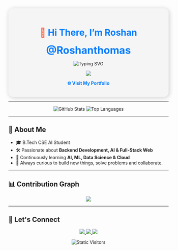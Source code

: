 <!-- Profile Header -->

<div align="center" style="padding: 20px; background-color: #f5f5f5; border-radius: 15px; box-shadow: 2px 2px 15px rgba(0,0,0,0.2);">

<h1 style="color: #FF5733;">👋 <span style="color:#007BFF;">Hi There, I’m <b>Roshan</b></span></h1>

<p>
  <font size="6" color="#007BFF"><b>@Roshanthomas</b></font>
</p>

<!-- Typing Animation -->
<p align="center">
  <img src="https://readme-typing-svg.demolab.com?font=Fira+Code&size=30&pause=1000&center=true&vCenter=true&width=450&lines=ROSHAN;Backend+Developer;AI+Learner;Web+Dev+Explorer" alt="Typing SVG" />
</p>

<!-- Skill Icons -->
<p>
  <a href="https://skillicons.dev">
    <img src="https://skillicons.dev/icons?i=python,html,css,js,figma,c,mysql,git,github,vscode" />
  </a>
</p>

<!-- Profile Website -->
<p>
  <a href="https://your-portfolio-link.com"
     style="color: #007BFF; text-decoration: none; font-weight: bold;"
     onmouseover="this.style.color='#FF5733'" 
     onmouseout="this.style.color='#007BFF'">
    🌐 Visit My Portfolio
  </a>
</p>

</div>

---

<!-- GitHub Stats -->
<div align="center">
  <img src="https://github-readme-stats.vercel.app/api?username=roshanthm&show_icons=true&theme=codeSTACKr&hide_border=true" alt="GitHub Stats" />
  

 
  <img src="https://github-readme-stats.vercel.app/api/top-langs/?username=roshanthm&layout=compact&langs_count=5&theme=codeSTACKr&hide_border=true" alt="Top Languages" />
</div>


---

<!-- About Me Section -->
## 📌 About Me

- 🎓 B.Tech CSE AI Student  
- 🛠️ Passionate about **Backend Development, AI & Full-Stack Web**  
- 🌱 Continuously learning **AI, ML, Data Science & Cloud**  
- 🎯 Always curious to build new things, solve problems and collaborate.

---

<!-- Snake Animation -->


<!-- Contribution Graph -->
## 📊 Contribution Graph

<p align="center">
  <img src="https://github-readme-activity-graph.vercel.app/graph?username=roshanthm&theme=react-dark&area=true&hide_border=true"/>
</p>


---

<!-- Connect Section -->
## 🔗 Let's Connect

<p align="center">
  <a href="mailto:roshansepkappadu@gmail.com">
    <img src="https://img.shields.io/badge/Gmail-D14836?style=for-the-badge&logo=gmail&logoColor=white">
  </a>
  <a href="https://www.linkedin.com/in/roshan-thomas-">
    <img src="https://img.shields.io/badge/LinkedIn-0077B5?style=for-the-badge&logo=linkedin&logoColor=white">
  </a>
  <a href="https://your-portfolio-link.com">
    <img src="https://img.shields.io/badge/Portfolio-FF5733?style=for-the-badge&logo=github&logoColor=white">
  </a>
</p>


<!-- Visitors Counter -->
<p align="center">
  <img src="https://img.shields.io/badge/Visitors-400-blue?style=for-the-badge" alt="Static Visitors"/>
</p>

